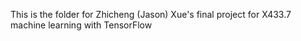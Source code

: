 This is the folder for Zhicheng (Jason) Xue's final project for X433.7 machine learning with TensorFlow
